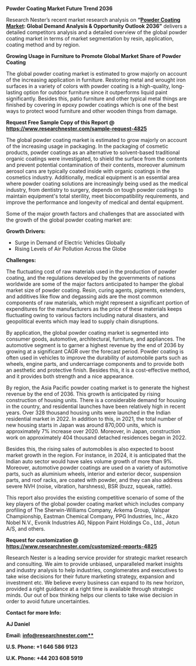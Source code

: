 ﻿**Powder Coating Market Future Trend 2036**

Research Nester’s recent market research analysis on **“[Powder Coating Market](https://www.researchnester.com/reports/powder-coating-market/4825): Global Demand Analysis & Opportunity Outlook 2036”** delivers a detailed competitors analysis and a detailed overview of the global powder coating market in terms of market segmentation by resin, application, coating method and by region. 

**Growing Usage in Furniture to Promote Global Market Share of Powder Coating**

The global powder coating market is estimated to grow majorly on account of the increasing application in furniture. Restoring metal and wrought iron surfaces in a variety of colors with powder coating is a high-quality, long-lasting option for outdoor furniture since it outperforms liquid paint significantly. Besides this, patio furniture and other typical metal things are finished by covering in epoxy powder coatings which is one of the best ways to protect wood furniture and other wooden things from damage.

**Request Free Sample Copy of this Report @ <https://www.researchnester.com/sample-request-4825>** 

The global powder coating market is estimated to grow majorly on account of the increasing usage in packaging. In the packaging of cosmetic products, powder coatings as an alternative to solvent-based traditional organic coatings were investigated, to shield the surface from the contents and prevent potential contamination of their contents, moreover aluminum aerosol cans are typically coated inside with organic coatings in the cosmetics industry. Additionally, medical equipment is an essential area where powder coating solutions are increasingly being used as the medical industry, from dentistry to surgery, depends on tough powder coatings to maintain equipment's total sterility, meet biocompatibility requirements, and improve the performance and longevity of medical and dental equipment.

Some of the major growth factors and challenges that are associated with the growth of the global powder coating market are:

**Growth Drivers:**

- Surge in Demand of Electric Vehicles Globally
- Rising Levels of Air Pollution Across the Globe

**Challenges:**

The fluctuating cost of raw materials used in the production of powder coating, and the regulations developed by the governments of nations worldwide are some of the major factors anticipated to hamper the global market size of powder coating. Resin, curing agents, pigments, extenders, and additives like flow and degassing aids are the most common components of raw materials, which might represent a significant portion of expenditures for the manufacturers as the price of these materials keeps fluctuating owing to various factors including natural disasters, and geopolitical events which may lead to supply chain disruptions.

By application, the global powder coating market is segmented into consumer goods, automotive, architectural, furniture, and appliances. The automotive segment is to garner a highest revenue by the end of 2036 by growing at a significant CAGR over the forecast period. Powder coating is often used in vehicles to improve the durability of automobile parts such as wheels, engine parts, and undercarriage components and to provide both an aesthetic and protective finish. Besides this, it is a cost-effective method, and it provides both strength and a nice appearance.

By region, the Asia Pacific powder coating market is to generate the highest revenue by the end of 2036. This growth is anticipated by rising construction of housing units. There is a considerable demand for housing in the country, and residential launches have been relatively high in recent years.  Over 328 thousand housing units were launched in the Indian residential market in 2022. In addition to this, in 2021, the total number of new housing starts in Japan was around 870,000 units, which is approximately 7% increase over 2020. Moreover, in Japan, construction work on approximately 404 thousand detached residences began in 2022. 

Besides this, the rising sales of automobiles is also expected to boost market growth in the region. For instance, in 2024, it is anticipated that the Indian auto sector would have sales volume growth of more than 9%. Moreover, automotive powder coatings are used on a variety of automotive parts, such as aluminium wheels, interior and exterior decor, suspension parts, and roof racks, are coated with powder, and they can also address severe NVH (noise, vibration, harshness), BSR (buzz, squeak, rattle).

This report also provides the existing competitive scenario of some of the key players of the global powder coating market which includes company profiling of The Sherwin-Williams Company, Arkema Group, Valspar Championship, Eastman Chemical Company, PPG Industries, Inc., Akzo Nobel N.V., Evonik Industries AG, Nippon Paint Holdings Co., Ltd., Jotun A/S, and others.      

**Request for customization @ <https://www.researchnester.com/customized-reports-4825>**   

Research Nester is a leading service provider for strategic market research and consulting. We aim to provide unbiased, unparalleled market insights and industry analysis to help industries, conglomerates and executives to take wise decisions for their future marketing strategy, expansion and investment etc. We believe every business can expand to its new horizon, provided a right guidance at a right time is available through strategic minds. Our out of box thinking helps our clients to take wise decision in order to avoid future uncertainties.

**Contact for more Info:**

**AJ Daniel**

**Email: [info@researchnester.com**](mailto:info@researchnester.com)**

**U.S. Phone: +1 646 586 9123** 

**U.K. Phone: +44 203 608 5919**

